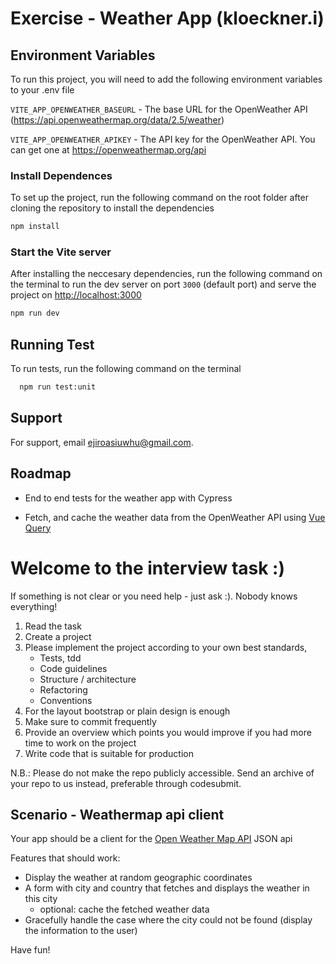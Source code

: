 # Exercise - Weather App (kloeckner.i)

## Environment Variables

To run this project, you will need to add the following environment variables to your .env file

`VITE_APP_OPENWEATHER_BASEURL` - The base URL for the OpenWeather API (<https://api.openweathermap.org/data/2.5/weather>)

`VITE_APP_OPENWEATHER_APIKEY` - The API key for the OpenWeather API. You can get one at <https://openweathermap.org/api>

### Install Dependences

To set up the project, run the following command on the root folder after cloning the repository to install the dependencies

```bash
npm install
```

### Start the Vite server

After installing the neccesary dependencies, run the following command on the terminal to run the dev server on port `3000` (default port) and serve the project on [http://localhost:3000](http://localhost:3000)

```bash
npm run dev
```

## Running Test

To run tests, run the following command on the terminal

```bash
  npm run test:unit
```

## Support

For support, email ejiroasiuwhu@gmail.com.

## Roadmap

- End to end tests for the weather app with Cypress

- Fetch, and cache the weather data from the OpenWeather API using [Vue Query](https://github.com/DamianOsipiuk/vue-query)

# Welcome to the interview task :)

If something is not clear or you need help - just ask :). Nobody knows everything!

1. Read the task
2. Create a project
3. Please implement the project according to your own best standards,
   - Tests, tdd
   - Code guidelines
   - Structure / architecture
   - Refactoring
   - Conventions
4. For the layout bootstrap or plain design is enough
5. Make sure to commit frequently
6. Provide an overview which points you would improve if you had more time to work on the project
7. Write code that is suitable for production

N.B.: Please do not make the repo publicly accessible. Send an archive of your repo to us instead, preferable through codesubmit.

## Scenario - Weathermap api client

Your app should be a client for the [Open Weather Map API](http://openweathermap.org/API#weather) JSON api

Features that should work:

- Display the weather at random geographic coordinates
- A form with city and country that fetches and displays the weather in this city
  - optional: cache the fetched weather data
- Gracefully handle the case where the city could not be found (display the information to the user)

Have fun!
